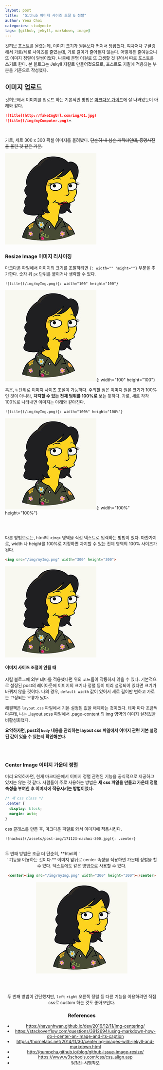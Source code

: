 ```yaml
---
layout: post
title:  "Github 이미지 사이즈 조절 & 정렬"
author: Yena Choi
categories: studynote
tags: [github, jekyll, markdown, image]
---
```


깃허브 포스트를 올렸는데, 이미지 크기가 원본보다 커져서 당황했다. 여차저차 구글링 해서 가로/세로 사이즈를 줄였는데, 가로 길이가 줄어들지 않는다. 어떻게든 줄여놓으니 또 이미지 정렬이 말썽이었다. 나중에 분명 이걸로 또 고생할 것 같아서 따로 포스트를 쓰기로 한다. 본 블로그는 Jekyll 지킬로 만들어졌으므로, 포스트도 지킬에 적용되는 부분을 기준으로 작성했다.

## 이미지 업로드
깃허브에서 이미지를 업로드 하는 기본적인 방법은 [마크다운 가이드](https://guides.github.com/features/mastering-markdown/)에 잘 나와있듯이 아래와 같다.

```markdown
![title](http://fakeImgUrl.com/img/01.jpg)
![title](/img/myComputer.png)ㅆ
```
<br>

가로, 세로 300 x 300 픽셀 이미지를 올려봤다. ~~단순히 내 심슨 캐릭터인데, 증명사진을 올린 것 같은 기분.~~

![nachoi](/assets/post-img/171123-nachoi-300.jpg)
<br>

### Resize Image 이미지 리사이징
마크다운 파일에서 이미지의 크기를 조절하려면 `{: width="" height=""}` 부분을 추가한다. 숫자 뒤 `px` 단위를 붙이거나 생략할 수 있다.

```
![title](/img/myImg.png){: width="100" height="100"}
```

![nachoi](/assets/post-img/171123-nachoi-300.jpg){: width="100" height="100"}
<br>

혹은, `%` 단위로 이미지 사이즈 조절이 가능하다. 주의할 점은 이미지 원본 크기가 100% 인 것이 아니라, **차지할 수 있는 전체 범위를 100%로** 보는 듯하다. 가로, 세로 각각 100%로 나타내면 이미지는 아래와 같아진다.
```
![title](/img/myImg.png){: width="100%" height="100%"}
```

![nachoi](/assets/post-img/171123-nachoi-300.jpg){: width="100%" height="100%"}

<br><br>

다른 방법으로는, html의 `<img>` 영역을 직접 텍스트로 입력하는 방법이 있다. 마찬가지로, width 나 height를 100%로 지정하면 차지할 수 있는 전체 영역의 100% 사이즈가 된다.

```html
<img src="/img/myImg.png" width="300" height="300">
```
<img src="/assets/post-img/171123-nachoi-300.jpg" width="300" height="300">

<br>

#### 이미지 사이즈 조절이 안될 때
지킬 블로그에 외부 테마를 적용했다면 위의 코드들이 작동하지 않을 수 있다. 기본적으로 설정된 post의 레이아웃에 이미지의 크기나 정렬 등이 미리 설정되어 있다면 크기가 바뀌지 않을 것이다. 나의 경우, `default width` 값이 있어서 세로 길이만 변하고 가로는 고정되는 오류가 났다.

해결책은 `layout.css` 파일에서 기본 설정된 값을 해제하는 것이었다. 테마 마다 조금씩 다른데, 나는 \_layout.scss 파일에서 .page-content 의 img 영역의 이미지 설정값을 비활성화했다.

**요약하자면, post의 `body` 내용을 관리하는 layout css 파일에서 이미지 관련 기본 설정된 값이 있을 수 있는지 확인해본다.**

<br><br>
### Center Image 이미지 가운데 정렬
미리 요약하자면, 현재 마크다운에서 이미지 정렬 관련된 기능을 공식적으로 제공하고 있지는 않는 것 같다. 사람들이 주로 사용하는 방법은 **새 css 파일을 만들고 가운데 정렬 속성을 부여한 후 이미지에 적용시키는 방법이었다.**

```css
/* 새 css class */
.center {
  display: block;
  margin: auto;
}
```

css 클래스를 만든 후, 마크다운 파일로 와서 이미지에 적용시킨다.
```
![nachoi](/assets/post-img/171123-nachoi-300.jpg){: .center}
```


<br>
두 번째 방법은 조금 더 단순히, **html의 `<center>` 기능을 이용하는 것이다.** 이미지 앞뒤로 center 속성을 적용하면 가운데 정렬을 할 수 있다. 텍스트에도 같은 방법으로 사용할 수 있다.

```html
<center><img src="/img/myImg.png" width="300" height="300"></center>
```

<center><img src="/assets/post-img/171123-nachoi-300.jpg" width="300" height="300"></center>

<br><br>

두 번째 방법이 간단했지만, `left` `right` 오른쪽 정렬 등 다른 기능을 이용하려면 직접 css로 custom 하는 것도 좋아보인다.


### References
- https://nayunhwan.github.io/dev/2016/12/11/Img-centering/
-  https://stackoverflow.com/questions/3912694/using-markdown-how-do-i-center-an-image-and-its-caption
- https://thornelabs.net/2014/11/30/centering-images-with-jekyll-and-markdown.html
- http://gumpcha.github.io/blog/github-issue-image-resize/
- https://www.w3schools.com/css/css_align.asp
- ~~엄청난 시행착오~~
